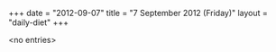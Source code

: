 +++
date = "2012-09-07"
title = "7 September 2012 (Friday)"
layout = "daily-diet"
+++

<p>&lt;no entries&gt;</p>